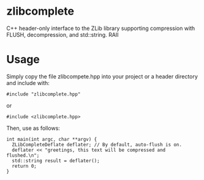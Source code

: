 # zlibcomplete
C++ header-only interface to the ZLib library supporting compression with FLUSH, decompression, and std::string. RAII

# Usage

Simply copy the file zlibcompete.hpp into your project or a header directory
and include with:

    #include "zlibcomplete.hpp"

or

    #include <zlibcomplete.hpp>

Then, use as follows:

    int main(int argc, char **argv) {
      ZLibCompleteDeflate deflater; // By default, auto-flush is on.
      deflater << "greetings, this text will be compressed and flushed.\n";
      std::string result = deflater();
      return 0;
    }
      
